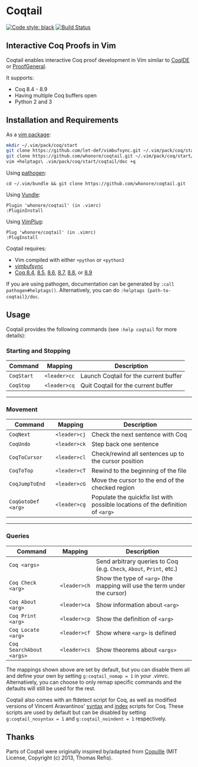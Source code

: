 # Coqtail

[![Code style: black](https://img.shields.io/badge/code%20style-black-000000.svg)](https://github.com/ambv/black)
[![Build Status](https://travis-ci.com/whonore/Coqtail.svg?branch=master)](https://travis-ci.com/whonore/Coqtail)

## Interactive Coq Proofs in Vim

Coqtail enables interactive Coq proof development in Vim similar to
[CoqIDE](https://coq.inria.fr/refman/practical-tools/coqide.html)
or [ProofGeneral](https://proofgeneral.github.io/).

It supports:
- Coq 8.4 - 8.9
- Having multiple Coq buffers open
- Python 2 and 3

## Installation and Requirements

As a [vim package](https://vimhelp.org/repeat.txt.html#packages):

```sh
mkdir ~/.vim/pack/coq/start
git clone https://github.com/let-def/vimbufsync.git ~/.vim/pack/coq/start/vimbufsync
git clone https://github.com/whonore/coqtail.git ~/.vim/pack/coq/start/coqtail
vim +helptags\ .vim/pack/coq/start/coqtail/doc +q
```

Using
[pathogen](https://github.com/tpope/vim-pathogen):

```
cd ~/.vim/bundle && git clone https://github.com/whonore/coqtail.git
```

Using
[Vundle](https://github.com/VundleVim/Vundle.vim):

```
Plugin 'whonore/coqtail' (in .vimrc)
:PluginInstall
```

Using
[VimPlug](https://github.com/junegunn/vim-plug):

```
Plug 'whonore/coqtail' (in .vimrc)
:PlugInstall
```

Coqtail requires:
- Vim compiled with either `+python` or `+python3`
- [vimbufsync](https://github.com/let-def/vimbufsync)
- [Coq 8.4](https://coq.inria.fr/coq-84),
  [8.5](https://coq.inria.fr/coq-85),
  [8.6](https://coq.inria.fr/coq-86),
  [8.7](https://coq.inria.fr/coq-87),
  [8.8](https://github.com/coq/coq/releases/tag/V8.8.1), or
  [8.9](https://github.com/coq/coq/releases/tag/V8.9.0)

If you are using pathogen, documentation can be generated by
`:call pathogen#helptags()`. Alternatively, you can do `:helptags
{path-to-coqtail}/doc`.

## Usage

Coqtail provides the following commands (see `:help coqtail` for more details):

### Starting and Stopping

| Command | Mapping | Description |
|---|---|---|
| `CoqStart` | `<leader>cc` | Launch Coqtail for the current buffer |
| `CoqStop` | `<leader>cq` | Quit Coqtail for the current buffer |

---

### Movement

| Command | Mapping | Description |
|---|---|---|
| `CoqNext` | `<leader>cj` | Check the next sentence with Coq |
| `CoqUndo` | `<leader>ck` | Step back one sentence |
| `CoqToCursor` | `<leader>cl` | Check/rewind all sentences up to the cursor position |
| `CoqToTop` | `<leader>cT` | Rewind to the beginning of the file |
| `CoqJumpToEnd` | `<leader>cG` | Move the cursor to the end of the checked region |
| `CoqGotoDef <arg>` | `<leader>cg` | Populate the quickfix list with possible locations of the definition of `<arg>` |

---

### Queries

| Command | Mapping | Description |
|---|---|---|
| `Coq <args>` | | Send arbitrary queries to Coq (e.g. `Check`, `About`, `Print`, etc.) |
| `Coq Check <arg>` | `<leader>ch` | Show the type of `<arg>` (the mapping will use the term under the cursor) |
| `Coq About <arg>` | `<leader>ca` | Show information about `<arg>` |
| `Coq Print <arg>` | `<leader>cp` | Show the definition of `<arg>` |
| `Coq Locate <arg>` | `<leader>cf` | Show where `<arg>` is defined |
| `Coq SearchAbout <args>`  | `<leader>cs` | Show theorems about `<args>` |

The mappings shown above are set by default, but you can disable them all and
define your own by setting `g:coqtail_nomap = 1` in your .vimrc.
Alternatively, you can choose to only remap specific commands and the defaults
will still be used for the rest.

Coqtail also comes with an ftdetect script for Coq, as well as modified
versions of Vincent Aravantinos'
[syntax](http://www.vim.org/scripts/script.php?script_id=2063) and
[index](http://www.vim.org/scripts/script.php?script_id=2079) scripts for Coq.
These scripts are used by default but can be disabled by setting
`g:coqtail_nosyntax = 1` and `g:coqtail_noindent = 1` respectively.

## Thanks

Parts of Coqtail were originally inspired by/adapted from
[Coquille](https://github.com/the-lambda-church/coquille)
(MIT License, Copyright (c) 2013, Thomas Refis).

